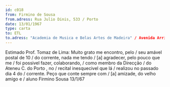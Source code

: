 ```yaml
---
id: c018
from: Firmino de Sousa
from.adress: Rua Julio Dinis, 533 / Porto
date: 13/01/1967
type: carta
to: ETL
to.adress: "Academia de Musica e Belas Artes de Madeira" / Avenida Arriaga, 77 / Funchal / Madeira
---
```


Estimado Prof. Tomaz de Lima: 
Muito grato me encontro, pelo / seu amável postal de 10 / do corrente, nada me tendo / [a] agradecer, pelo pouco que me / foi possivel fazer, colaborando, / como membro da Direcção / do Ateneu C. do Porto , no / recital inesquecivel que lá / realizou no passado dia 4 do / corrente.
Peço que conte sempre com / [a] amizade, do velho amigo e / aluno
Firmino Sousa
13/1/67
